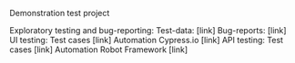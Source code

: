 Demonstration test project

Exploratory testing and bug-reporting:
Test-data: [link]
Bug-reports: [link]
UI testing:
Test cases [link]
Automation Cypress.io [link]
API testing:
Test cases [link]
Automation Robot Framework [link]

